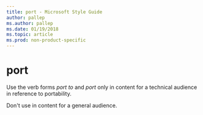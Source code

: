 ```yaml
---
title: port - Microsoft Style Guide
author: pallep
ms.author: pallep
ms.date: 01/19/2018
ms.topic: article
ms.prod: non-product-specific
---
```


# port

Use the verb forms *port to* and *port* only in content for a technical audience in reference to portability. 

Don't use in content for a general audience.
